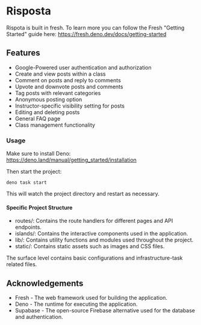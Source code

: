 # Risposta

Rispota is built in fresh. To learn more you can follow the Fresh "Getting
Started" guide here: https://fresh.deno.dev/docs/getting-started

## Features

- Google-Powered user authentication and authorization
- Create and view posts within a class
- Comment on posts and reply to comments
- Upvote and downvote posts and comments
- Tag posts with relevant categories
- Anonymous posting option
- Instructor-specific visibility setting for posts
- Editing and deleting posts
- General FAQ page
- Class management functionality

### Usage

Make sure to install Deno: https://deno.land/manual/getting_started/installation

Then start the project:

```
deno task start
```

This will watch the project directory and restart as necessary.

#### Specific Project Structure

- routes/: Contains the route handlers for different pages and API endpoints.
- islands/: Contains the interactive components used in the application.
- lib/: Contains utility functions and modules used throughout the project.
- static/: Contains static assets such as images and CSS files.

The surface level contains basic configurations and infrastructure-task related
files.

## Acknowledgements

- Fresh - The web framework used for building the application.
- Deno - The runtime for executing the application.
- Supabase - The open-source Firebase alternative used for the database and
  authentication.
